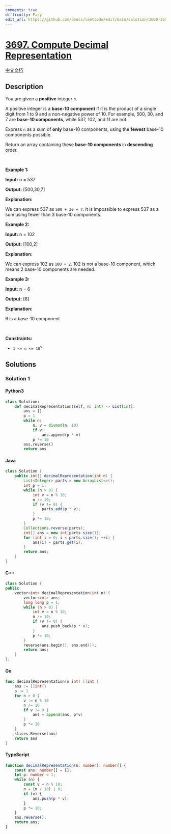 ```yaml
---
comments: true
difficulty: Easy
edit_url: https://github.com/doocs/leetcode/edit/main/solution/3600-3699/3697.Compute%20Decimal%20Representation/README_EN.md
---
```


<!-- problem:start -->

# [3697. Compute Decimal Representation](https://leetcode.com/problems/compute-decimal-representation)

[中文文档](/solution/3600-3699/3697.Compute%20Decimal%20Representation/README.md)

## Description

<!-- description:start -->

<p>You are given a <strong>positive</strong> integer <code>n</code>.</p>

<p>A positive integer is a <strong>base-10 component</strong> if it is the product of a single digit from 1 to 9 and a non-negative power of 10. For example, 500, 30, and 7 are <strong>base-10 components</strong>, while 537, 102, and 11 are not.</p>

<p>Express <code>n</code> as a sum of <strong>only</strong> base-10 components, using the <strong>fewest</strong> base-10 components possible.</p>

<p>Return an array containing these <strong>base-10 components</strong> in <strong>descending</strong> order.</p>

<p>&nbsp;</p>
<p><strong class="example">Example 1:</strong></p>

<div class="example-block">
<p><strong>Input:</strong> <span class="example-io">n = 537</span></p>

<p><strong>Output:</strong> <span class="example-io">[500,30,7]</span></p>

<p><strong>Explanation:</strong></p>

<p>We can express 537 as <code>500 + 30 + 7</code>. It is impossible to express 537 as a sum using fewer than 3 base-10 components.</p>
</div>

<p><strong class="example">Example 2:</strong></p>

<div class="example-block">
<p><strong>Input:</strong> <span class="example-io">n = 102</span></p>

<p><strong>Output:</strong> <span class="example-io">[100,2]</span></p>

<p><strong>Explanation:</strong></p>

<p>We can express 102 as <code>100 + 2</code>. 102 is not a base-10 component, which means 2 base-10 components are needed.</p>
</div>

<p><strong class="example">Example 3:</strong></p>

<div class="example-block">
<p><strong>Input:</strong> <span class="example-io">n = 6</span></p>

<p><strong>Output:</strong> <span class="example-io">[6]</span></p>

<p><strong>Explanation:</strong></p>

<p>6 is a base-10 component.</p>
</div>

<p>&nbsp;</p>
<p><strong>Constraints:</strong></p>

<ul>
	<li><code>1 &lt;= n &lt;= 10<sup>9</sup></code></li>
</ul>

<!-- description:end -->

## Solutions

<!-- solution:start -->

### Solution 1

<!-- tabs:start -->

#### Python3

```python
class Solution:
    def decimalRepresentation(self, n: int) -> List[int]:
        ans = []
        p = 1
        while n:
            n, v = divmod(n, 10)
            if v:
                ans.append(p * v)
            p *= 10
        ans.reverse()
        return ans
```

#### Java

```java
class Solution {
    public int[] decimalRepresentation(int n) {
        List<Integer> parts = new ArrayList<>();
        int p = 1;
        while (n > 0) {
            int v = n % 10;
            n /= 10;
            if (v != 0) {
                parts.add(p * v);
            }
            p *= 10;
        }
        Collections.reverse(parts);
        int[] ans = new int[parts.size()];
        for (int i = 0; i < parts.size(); ++i) {
            ans[i] = parts.get(i);
        }
        return ans;
    }
}
```

#### C++

```cpp
class Solution {
public:
    vector<int> decimalRepresentation(int n) {
        vector<int> ans;
        long long p = 1;
        while (n > 0) {
            int v = n % 10;
            n /= 10;
            if (v != 0) {
                ans.push_back(p * v);
            }
            p *= 10;
        }
        reverse(ans.begin(), ans.end());
        return ans;
    }
};
```

#### Go

```go
func decimalRepresentation(n int) []int {
    ans := []int{}
    p := 1
    for n > 0 {
        v := n % 10
        n /= 10
        if v != 0 {
            ans = append(ans, p*v)
        }
        p *= 10
    }
    slices.Reverse(ans)
    return ans
}
```

#### TypeScript

```ts
function decimalRepresentation(n: number): number[] {
    const ans: number[] = [];
    let p: number = 1;
    while (n) {
        const v = n % 10;
        n = (n / 10) | 0;
        if (v) {
            ans.push(p * v);
        }
        p *= 10;
    }
    ans.reverse();
    return ans;
}
```

<!-- tabs:end -->

<!-- solution:end -->

<!-- problem:end -->
